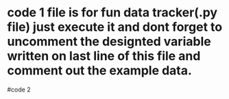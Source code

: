 # code 1 file is for fun data tracker(.py file) just execute it and dont forget to uncomment the designted variable written on last line of this file and comment out the example data.
#code 2 
